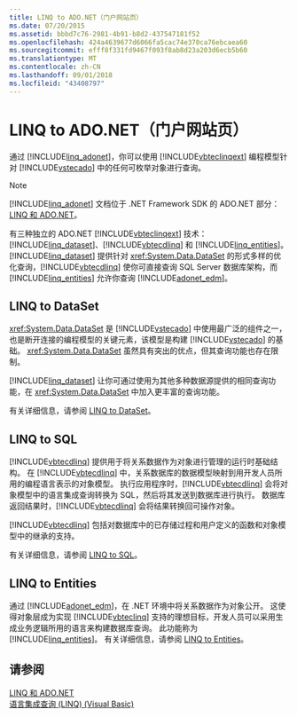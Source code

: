 ```yaml
---
title: LINQ to ADO.NET（门户网站页）
ms.date: 07/20/2015
ms.assetid: bbbd7c76-2981-4b91-b8d2-437547181f52
ms.openlocfilehash: 424a4639677d6066fa5cac74e370ca76ebcaea60
ms.sourcegitcommit: efff8f331fd9467f093f8ab8d23a203d6ecb5b60
ms.translationtype: MT
ms.contentlocale: zh-CN
ms.lasthandoff: 09/01/2018
ms.locfileid: "43408797"
---
```

# <a name="linq-to-adonet-portal-page"></a>LINQ to ADO.NET（门户网站页）
通过 [!INCLUDE[linq_adonet](~/includes/linq-adonet-md.md)]，你可以使用 [!INCLUDE[vbteclinqext](~/includes/vbteclinqext-md.md)] 编程模型针对 [!INCLUDE[vstecado](~/includes/vstecado-md.md)] 中的任何可枚举对象进行查询。  
  
> [!NOTE]
>  [!INCLUDE[linq_adonet](~/includes/linq-adonet-md.md)] 文档位于 .NET Framework SDK 的 ADO.NET 部分：[LINQ 和 ADO.NET](https://msdn.microsoft.com/library/bf0c8f93-3ff7-49f3-8aed-f2b7ac938dec)。  
  
 有三种独立的 ADO.NET [!INCLUDE[vbteclinqext](~/includes/vbteclinqext-md.md)] 技术：[!INCLUDE[linq_dataset](~/includes/linq-dataset-md.md)]、[!INCLUDE[vbtecdlinq](~/includes/vbtecdlinq-md.md)] 和 [!INCLUDE[linq_entities](~/includes/linq-entities-md.md)]。 [!INCLUDE[linq_dataset](~/includes/linq-dataset-md.md)] 提供针对 <xref:System.Data.DataSet> 的形式多样的优化查询，[!INCLUDE[vbtecdlinq](~/includes/vbtecdlinq-md.md)] 使你可直接查询 SQL Server 数据库架构，而 [!INCLUDE[linq_entities](~/includes/linq-entities-md.md)] 允许你查询 [!INCLUDE[adonet_edm](~/includes/adonet-edm-md.md)]。  
  
## <a name="linq-to-dataset"></a>LINQ to DataSet  
 <xref:System.Data.DataSet> 是 [!INCLUDE[vstecado](~/includes/vstecado-md.md)] 中使用最广泛的组件之一，也是断开连接的编程模型的关键元素，该模型是构建 [!INCLUDE[vstecado](~/includes/vstecado-md.md)] 的基础。 <xref:System.Data.DataSet> 虽然具有突出的优点，但其查询功能也存在限制。  
  
 [!INCLUDE[linq_dataset](~/includes/linq-dataset-md.md)] 让你可通过使用为其他多种数据源提供的相同查询功能，在 <xref:System.Data.DataSet> 中加入更丰富的查询功能。  
  
 有关详细信息，请参阅 [LINQ to DataSet](../../../../framework/data/adonet/linq-to-dataset.md)。  
  
## <a name="linq-to-sql"></a>LINQ to SQL  
 [!INCLUDE[vbtecdlinq](~/includes/vbtecdlinq-md.md)] 提供用于将关系数据作为对象进行管理的运行时基础结构。 在 [!INCLUDE[vbtecdlinq](~/includes/vbtecdlinq-md.md)] 中，关系数据库的数据模型映射到用开发人员所用的编程语言表示的对象模型。 执行应用程序时，[!INCLUDE[vbtecdlinq](~/includes/vbtecdlinq-md.md)] 会将对象模型中的语言集成查询转换为 SQL，然后将其发送到数据库进行执行。 数据库返回结果时，[!INCLUDE[vbtecdlinq](~/includes/vbtecdlinq-md.md)] 会将结果转换回可操作对象。  
  
 [!INCLUDE[vbtecdlinq](~/includes/vbtecdlinq-md.md)] 包括对数据库中的已存储过程和用户定义的函数和对象模型中的继承的支持。  
  
 有关详细信息，请参阅 [LINQ to SQL](../../../../framework/data/adonet/sql/linq/index.md)。  
  
## <a name="linq-to-entities"></a>LINQ to Entities  
 通过 [!INCLUDE[adonet_edm](~/includes/adonet-edm-md.md)]，在 .NET 环境中将关系数据作为对象公开。 这使得对象层成为实现 [!INCLUDE[vbteclinq](~/includes/vbteclinq-md.md)] 支持的理想目标，开发人员可以采用生成业务逻辑所用的语言来构建数据库查询。 此功能称为 [!INCLUDE[linq_entities](~/includes/linq-entities-md.md)]。 有关详细信息，请参阅 [LINQ to Entities](../../../../framework/data/adonet/ef/language-reference/linq-to-entities.md)。  
  
## <a name="see-also"></a>请参阅  
 [LINQ 和 ADO.NET](https://msdn.microsoft.com/library/bf0c8f93-3ff7-49f3-8aed-f2b7ac938dec)  
 [语言集成查询 (LINQ) (Visual Basic)](../../../../visual-basic/programming-guide/concepts/linq/index.md)
